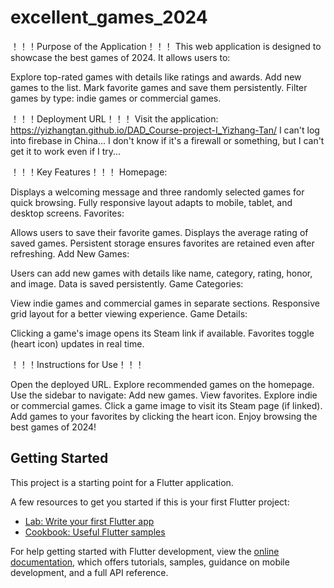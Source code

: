 # excellent_games_2024

！！！Purpose of the Application！！！
This web application is designed to showcase the best games of 2024. It allows users to:

Explore top-rated games with details like ratings and awards.
Add new games to the list.
Mark favorite games and save them persistently.
Filter games by type: indie games or commercial games.

！！！Deployment URL！！！
Visit the application:
https://yizhangtan.github.io/DAD_Course-project-I_Yizhang-Tan/
I can't log into firebase in China... I don't know if it's a firewall or something, but I can't get it to work even if I try...

！！！Key Features！！！
Homepage:

Displays a welcoming message and three randomly selected games for quick browsing.
Fully responsive layout adapts to mobile, tablet, and desktop screens.
Favorites:

Allows users to save their favorite games.
Displays the average rating of saved games.
Persistent storage ensures favorites are retained even after refreshing.
Add New Games:

Users can add new games with details like name, category, rating, honor, and image.
Data is saved persistently.
Game Categories:

View indie games and commercial games in separate sections.
Responsive grid layout for a better viewing experience.
Game Details:

Clicking a game's image opens its Steam link if available.
Favorites toggle (heart icon) updates in real time.


！！！Instructions for Use！！！

Open the deployed URL.
Explore recommended games on the homepage.
Use the sidebar to navigate:
Add new games.
View favorites.
Explore indie or commercial games.
Click a game image to visit its Steam page (if linked).
Add games to your favorites by clicking the heart icon.
Enjoy browsing the best games of 2024!
## Getting Started

This project is a starting point for a Flutter application.

A few resources to get you started if this is your first Flutter project:

- [Lab: Write your first Flutter app](https://docs.flutter.dev/get-started/codelab)
- [Cookbook: Useful Flutter samples](https://docs.flutter.dev/cookbook)

For help getting started with Flutter development, view the
[online documentation](https://docs.flutter.dev/), which offers tutorials,
samples, guidance on mobile development, and a full API reference.
